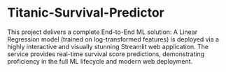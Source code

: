 # Titanic-Survival-Predictor
This project delivers a complete End-to-End ML solution: A Linear Regression model (trained on log-transformed features) is deployed via a highly interactive and visually stunning Streamlit web application. The service provides real-time survival score predictions, demonstrating proficiency in the full ML lifecycle and modern web deployment.
